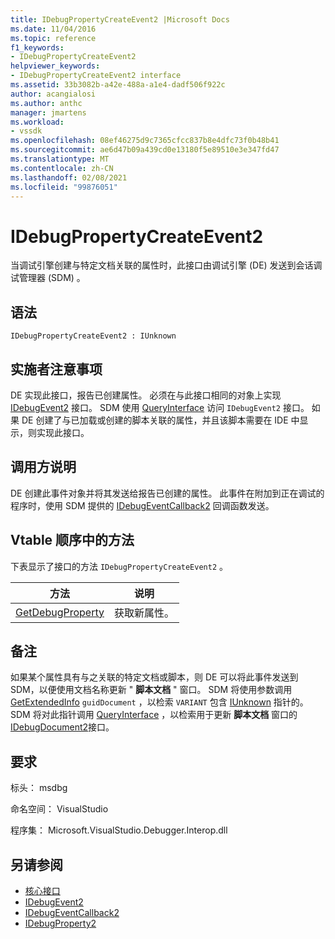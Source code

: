 ```yaml
---
title: IDebugPropertyCreateEvent2 |Microsoft Docs
ms.date: 11/04/2016
ms.topic: reference
f1_keywords:
- IDebugPropertyCreateEvent2
helpviewer_keywords:
- IDebugPropertyCreateEvent2 interface
ms.assetid: 33b3082b-a42e-488a-a1e4-dadf506f922c
author: acangialosi
ms.author: anthc
manager: jmartens
ms.workload:
- vssdk
ms.openlocfilehash: 08ef46275d9c7365cfcc837b8e4dfc73f0b48b41
ms.sourcegitcommit: ae6d47b09a439cd0e13180f5e89510e3e347fd47
ms.translationtype: MT
ms.contentlocale: zh-CN
ms.lasthandoff: 02/08/2021
ms.locfileid: "99876051"
---
```

# <a name="idebugpropertycreateevent2"></a>IDebugPropertyCreateEvent2
当调试引擎创建与特定文档关联的属性时，此接口由调试引擎 (DE) 发送到会话调试管理器 (SDM) 。

## <a name="syntax"></a>语法

```
IDebugPropertyCreateEvent2 : IUnknown
```

## <a name="notes-for-implementers"></a>实施者注意事项
 DE 实现此接口，报告已创建属性。 必须在与此接口相同的对象上实现 [IDebugEvent2](../../../extensibility/debugger/reference/idebugevent2.md) 接口。 SDM 使用 [QueryInterface](/cpp/atl/queryinterface) 访问 `IDebugEvent2` 接口。 如果 DE 创建了与已加载或创建的脚本关联的属性，并且该脚本需要在 IDE 中显示，则实现此接口。

## <a name="notes-for-callers"></a>调用方说明
 DE 创建此事件对象并将其发送给报告已创建的属性。 此事件在附加到正在调试的程序时，使用 SDM 提供的 [IDebugEventCallback2](../../../extensibility/debugger/reference/idebugeventcallback2.md) 回调函数发送。

## <a name="methods-in-vtable-order"></a>Vtable 顺序中的方法
 下表显示了接口的方法 `IDebugPropertyCreateEvent2` 。

|方法|说明|
|------------|-----------------|
|[GetDebugProperty](../../../extensibility/debugger/reference/idebugpropertycreateevent2-getdebugproperty.md)|获取新属性。|

## <a name="remarks"></a>备注
 如果某个属性具有与之关联的特定文档或脚本，则 DE 可以将此事件发送到 SDM，以便使用文档名称更新 " **脚本文档** " 窗口。 SDM 将使用参数调用 [GetExtendedInfo](../../../extensibility/debugger/reference/idebugproperty2-getextendedinfo.md) `guidDocument` ，以检索 `VARIANT` 包含 [IUnknown](/cpp/atl/iunknown) 指针的。 SDM 将对此指针调用 [QueryInterface](/cpp/atl/queryinterface) ，以检索用于更新 **脚本文档** 窗口的 [IDebugDocument2](../../../extensibility/debugger/reference/idebugdocument2.md)接口。

## <a name="requirements"></a>要求
 标头： msdbg

 命名空间： VisualStudio

 程序集： Microsoft.VisualStudio.Debugger.Interop.dll

## <a name="see-also"></a>另请参阅
- [核心接口](../../../extensibility/debugger/reference/core-interfaces.md)
- [IDebugEvent2](../../../extensibility/debugger/reference/idebugevent2.md)
- [IDebugEventCallback2](../../../extensibility/debugger/reference/idebugeventcallback2.md)
- [IDebugProperty2](../../../extensibility/debugger/reference/idebugproperty2.md)
